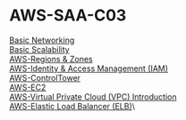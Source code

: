# AWS-SAA-C03

[Basic Networking](./assets/md/000a-basic-networking.md)\
[Basic Scalability](./assets/md/000b-basic-scalability.md)\
[AWS-Regions & Zones](./assets/md/000c-regions-zones.md)\
[AWS-Identity & Access Management (IAM)](./assets/md/001-iam.md)\
[AWS-ControlTower](./assets/md/002-control-tower.md)\
[AWS-EC2](./assets/md/003-ec2.md)\
[AWS-Virtual Private Cloud (VPC) Introduction](./assets/md/004-VPC-Introduction.md)\
[AWS-Elastic Load Balancer (ELB)](./assets/md/005-ElasticLoadBalancer.md)\
